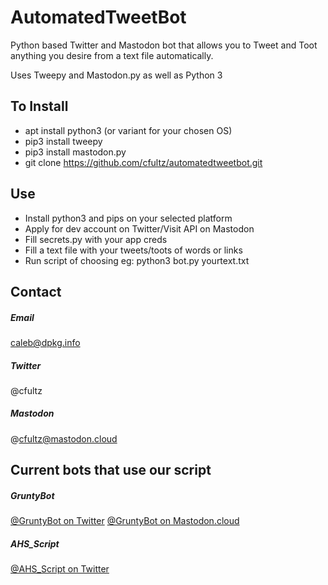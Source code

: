 # AutomatedTweetBot
Python based Twitter and Mastodon bot that allows you to Tweet and Toot anything you desire from a text file automatically.

Uses Tweepy and Mastodon.py as well as Python 3

## To Install
- apt install python3 (or variant for your chosen OS)
- pip3 install tweepy
- pip3 install mastodon.py
- git clone https://github.com/cfultz/automatedtweetbot.git


## Use
- Install python3 and pips on your selected platform
- Apply for dev account on Twitter/Visit API on Mastodon
- Fill secrets.py with your app creds
- Fill a text file with your tweets/toots of words or links
- Run script of choosing eg: python3 bot.py yourtext.txt



## Contact
##### Email 
caleb@dpkg.info
##### Twitter
@cfultz
##### Mastodon
@cfultz@mastodon.cloud



## Current bots that use our script

##### GruntyBot
[@GruntyBot on Twitter](https://twitter.com/gruntybot)
[@GruntyBot on Mastodon.cloud](https://mastodon.cloud/@gruntybot)

##### AHS_Script
[@AHS_Script on Twitter](https://twitterr.com/ahs_script)
